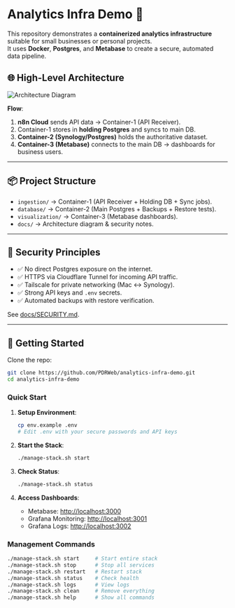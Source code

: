 # Analytics Infra Demo 🚀

This repository demonstrates a **containerized analytics infrastructure** suitable for small businesses or personal projects.  
It uses **Docker**, **Postgres**, and **Metabase** to create a secure, automated data pipeline.

## 🌐 High-Level Architecture

![Architecture Diagram](docs/architecture.png)

**Flow**:

1. **n8n Cloud** sends API data → Container-1 (API Receiver).
2. Container-1 stores in **holding Postgres** and syncs to main DB.
3. **Container-2 (Synology/Postgres)** holds the authoritative dataset.
4. **Container-3 (Metabase)** connects to the main DB → dashboards for business users.

---

## 📦 Project Structure

- `ingestion/` → Container-1 (API Receiver + Holding DB + Sync jobs).
- `database/` → Container-2 (Main Postgres + Backups + Restore tests).
- `visualization/` → Container-3 (Metabase dashboards).
- `docs/` → Architecture diagram & security notes.

---

## 🔐 Security Principles

- ✅ No direct Postgres exposure on the internet.  
- ✅ HTTPS via Cloudflare Tunnel for incoming API traffic.  
- ✅ Tailscale for private networking (Mac ↔ Synology).  
- ✅ Strong API keys and `.env` secrets.  
- ✅ Automated backups with restore verification.  

See [docs/SECURITY.md](docs/SECURITY.md).

---

## 🚀 Getting Started

Clone the repo:

```bash
git clone https://github.com/PDRWeb/analytics-infra-demo.git
cd analytics-infra-demo
```

### Quick Start

1. **Setup Environment**:

   ```bash
   cp env.example .env
   # Edit .env with your secure passwords and API keys
   ```

2. **Start the Stack**:

   ```bash
   ./manage-stack.sh start
   ```

3. **Check Status**:

   ```bash
   ./manage-stack.sh status
   ```

4. **Access Dashboards**:

   - Metabase: [http://localhost:3000](http://localhost:3000)
   - Grafana Monitoring: [http://localhost:3001](http://localhost:3001)
   - Grafana Logs: [http://localhost:3002](http://localhost:3002)

### Management Commands

```bash
./manage-stack.sh start     # Start entire stack
./manage-stack.sh stop      # Stop all services
./manage-stack.sh restart   # Restart stack
./manage-stack.sh status    # Check health
./manage-stack.sh logs      # View logs
./manage-stack.sh clean     # Remove everything
./manage-stack.sh help      # Show all commands
```
